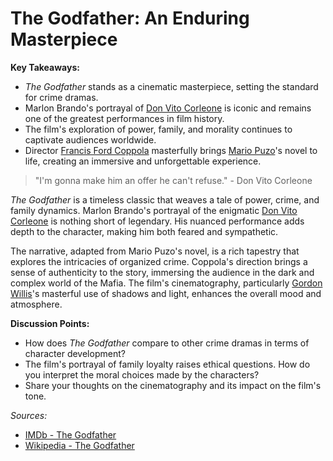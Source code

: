 # The Godfather: An Enduring Masterpiece

**Key Takeaways:**
- *The Godfather* stands as a cinematic masterpiece, setting the standard for crime dramas.
- Marlon Brando's portrayal of [Don Vito Corleone](https://en.wikipedia.org/wiki/Vito_Corleone) is iconic and remains one of the greatest performances in film history.
- The film's exploration of power, family, and morality continues to captivate audiences worldwide.
- Director [Francis Ford Coppola](https://en.wikipedia.org/wiki/Francis_Ford_Coppola) masterfully brings [Mario Puzo](https://en.wikipedia.org/wiki/Mario_Puzo)'s novel to life, creating an immersive and unforgettable experience.

> "I'm gonna make him an offer he can't refuse." - Don Vito Corleone

*The Godfather* is a timeless classic that weaves a tale of power, crime, and family dynamics. Marlon Brando's portrayal of the enigmatic [Don Vito Corleone](https://en.wikipedia.org/wiki/Vito_Corleone) is nothing short of legendary. His nuanced performance adds depth to the character, making him both feared and sympathetic.

The narrative, adapted from Mario Puzo's novel, is a rich tapestry that explores the intricacies of organized crime. Coppola's direction brings a sense of authenticity to the story, immersing the audience in the dark and complex world of the Mafia. The film's cinematography, particularly [Gordon Willis](https://en.wikipedia.org/wiki/Gordon_Willis)'s masterful use of shadows and light, enhances the overall mood and atmosphere.

**Discussion Points:**
- How does *The Godfather* compare to other crime dramas in terms of character development?
- The film's portrayal of family loyalty raises ethical questions. How do you interpret the moral choices made by the characters?
- Share your thoughts on the cinematography and its impact on the film's tone.

*Sources:*
- [IMDb - The Godfather](https://www.imdb.com/title/tt0068646/)
- [Wikipedia - The Godfather](https://en.wikipedia.org/wiki/The_Godfather)
